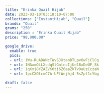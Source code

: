 ```yaml
---
title: "Erinka Quail Hijab"
date: 2023-03-10T03:18:10+07:00
collections: ["InstantHijab", "Quail"]
brands: "Quail"
grams: "250"
description : "Erinka Quail Hijab"
price: "98,000.00"

google_drive:
  enable: true
  pics:
  - url: 1Wu-RuADWNcTWvSJXtanDTLpv6wFjClCq
  - url: 1HAxmQLLXcdqSlGntncIjUe18xDeUF_Sk
  - url: 1qXxj8YZAZVK0tj6Z6aaZkTv9aUzCczaN
  - url: 1pcCXQtcmC7A-UFfWejhj4-5sZpl1cYbg

draft: false
---
```


    
  

